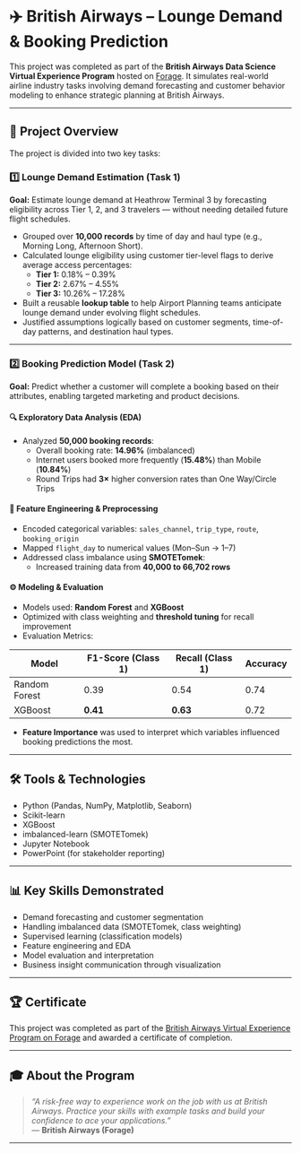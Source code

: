 # ✈️ British Airways – Lounge Demand & Booking Prediction

This project was completed as part of the **British Airways Data Science Virtual Experience Program** hosted on [Forage](https://www.theforage.com/). It simulates real-world airline industry tasks involving demand forecasting and customer behavior modeling to enhance strategic planning at British Airways.

---

## 📌 Project Overview

The project is divided into two key tasks:

### 1️⃣ Lounge Demand Estimation (Task 1)

**Goal:** Estimate lounge demand at Heathrow Terminal 3 by forecasting eligibility across Tier 1, 2, and 3 travelers — without needing detailed future flight schedules.

- Grouped over **10,000 records** by time of day and haul type (e.g., Morning Long, Afternoon Short).
- Calculated lounge eligibility using customer tier-level flags to derive average access percentages:
  - **Tier 1:** 0.18% – 0.39%
  - **Tier 2:** 2.67% – 4.55%
  - **Tier 3:** 10.26% – 17.28%
- Built a reusable **lookup table** to help Airport Planning teams anticipate lounge demand under evolving flight schedules.
- Justified assumptions logically based on customer segments, time-of-day patterns, and destination haul types.

---

### 2️⃣ Booking Prediction Model (Task 2)

**Goal:** Predict whether a customer will complete a booking based on their attributes, enabling targeted marketing and product decisions.

#### 🔍 Exploratory Data Analysis (EDA)
- Analyzed **50,000 booking records**:
  - Overall booking rate: **14.96%** (imbalanced)
  - Internet users booked more frequently (**15.48%**) than Mobile (**10.84%**)
  - Round Trips had **3×** higher conversion rates than One Way/Circle Trips

#### 🧠 Feature Engineering & Preprocessing
- Encoded categorical variables: `sales_channel`, `trip_type`, `route`, `booking_origin`
- Mapped `flight_day` to numerical values (Mon–Sun → 1–7)
- Addressed class imbalance using **SMOTETomek**:
  - Increased training data from **40,000 to 66,702 rows**

#### ⚙️ Modeling & Evaluation
- Models used: **Random Forest** and **XGBoost**
- Optimized with class weighting and **threshold tuning** for recall improvement
- Evaluation Metrics:

| Model          | F1-Score (Class 1) | Recall (Class 1) | Accuracy |
|----------------|--------------------|------------------|----------|
| Random Forest  | 0.39               | 0.54             | 0.74     |
| XGBoost        | **0.41**           | **0.63**         | 0.72     |

- **Feature Importance** was used to interpret which variables influenced booking predictions the most.

---

## 🛠️ Tools & Technologies
- Python (Pandas, NumPy, Matplotlib, Seaborn)
- Scikit-learn
- XGBoost
- imbalanced-learn (SMOTETomek)
- Jupyter Notebook
- PowerPoint (for stakeholder reporting)

---

## 📊 Key Skills Demonstrated
- Demand forecasting and customer segmentation
- Handling imbalanced data (SMOTETomek, class weighting)
- Supervised learning (classification models)
- Feature engineering and EDA
- Model evaluation and interpretation
- Business insight communication through visualization

---

## 🏆 Certificate

This project was completed as part of the [British Airways Virtual Experience Program on Forage](https://www.theforage.com/simulations/british-airways/data-science-yqoz) and awarded a certificate of completion.

---

## 🎓 About the Program

> _“A risk-free way to experience work on the job with us at British Airways. Practice your skills with example tasks and build your confidence to ace your applications.”_  
> — **British Airways (Forage)**

---

